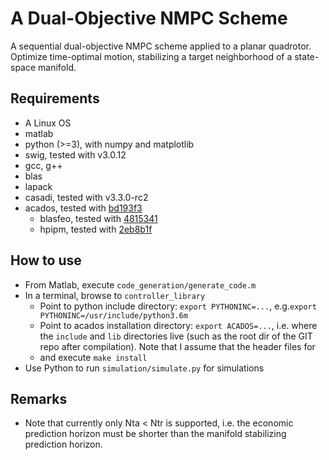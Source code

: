 # A Dual-Objective NMPC Scheme

A sequential dual-objective NMPC scheme applied to a planar quadrotor. Optimize time-optimal motion, stabilizing a target neighborhood of a state-space manifold.

## Requirements
* A Linux OS
* matlab
* python (>=3), with numpy and matplotlib
* swig, tested with v3.0.12
* gcc, g++
* blas
* lapack
* casadi, tested with v3.3.0-rc2
* acados, tested with [bd193f3](https://github.com/acados/acados/commit/bd193f365d7d2cf04d027b386b8de58075cf7458)
  * blasfeo, tested with [4815341](https://github.com/giaf/blasfeo/commit/4815341368f2816de3db8b634d9baf2353a2e7b0)
  * hpipm, tested with [2eb8b1f](https://github.com/giaf/hpipm/commit/2eb8b1f2846eb2a17558f1747f8b6af2da9e692e)
  
## How to use
* From Matlab, execute ``code_generation/generate_code.m``
* In a terminal, browse to ``controller_library``
  * Point to python include directory: ``export PYTHONINC=...``, e.g.``export PYTHONINC=/usr/include/python3.6m``
  * Point to acados installation directory: ``export ACADOS=...``, i.e. where the ``include`` and ``lib`` directories live (such as the root dir of the GIT repo after compilation). Note that I assume that the header files for 
  * and execute ``make install``
* Use Python to run ``simulation/simulate.py`` for simulations

## Remarks
* Note that currently only Nta < Ntr is supported, i.e. the economic prediction horizon must be shorter than the manifold stabilizing prediction horizon.

